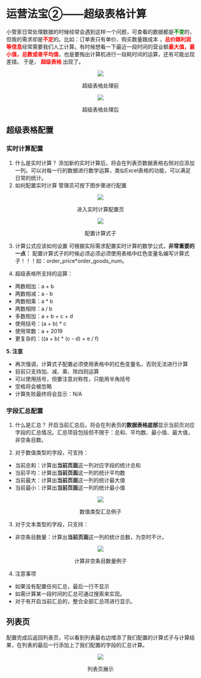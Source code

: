 # 运营法宝②——超级表格计算


小管家日常处理数据的时候经常会遇到这样一个问题，可查看的数据都是<font face="黑体" color=green>**不变**</font>的，但我的需求却是<font face="黑体" color=red>**不定**</font>的。比如：订单表只有单价、购买数量跟成本 ，<font face="黑体" color=red>**总价跟利润等信息**</font>经常需要我们人工计算。有时候想看一下最近一段时间的营业额<font face="黑体" color=red>**最大值，最小值，总数或者平均值**</font>，也是要掏出计算机进行一段耗时间的运算，还有可能出现差错。
于是，  <font face="黑体" color=red> **超级表格** </font>  出现了。

<div align="center">
<img src="http://cdn7.okayapi.com/89E670FD80BA98E7F7D7E81688123F32_20190525005411_87c3d8b2442a3d392500716c77565055.png">
<p align="center">超级表格处理前</p>
<img src="http://cdn7.okayapi.com/89E670FD80BA98E7F7D7E81688123F32_20190525005437_b388c5f7ae62e12abe456dc45a7a828f.png">
<p align="center">超级表格处理后</p>
</div>

## 超级表格配置

### 实时计算配置

1. 什么是实时计算？
添加新的实时计算后，将会在列表页数据表格右侧对应添加一列。可以对每一行的数据进行数学运算，类似Excel表格的功能，可以满足日常的统计。
2. 如何配置实时计算 
管理员可按下图步骤进行配置

<div align="center">
<img src="http://cdn7.okayapi.com/0D19F4F8568B4232213F87FC45C03253_20190524104130_821d2dbb913131ee9d9dd1f530bb5030.jpeg">
<p align="center">进入实时计算配置页</p>
<img src="http://cdn7.okayapi.com/0D19F4F8568B4232213F87FC45C03253_20190524104817_2c507e4fe9193836c5a2316b7c12bbc5.png">
<p align="center">配置计算式子</p>
</div>

3. 计算公式应该如何设置
可根据实际需求配置实时计算的数学公式，**非常重要的一点：** 配置计算式子的时候必须必须必须使用表格中红色变量名编写计算式子！！！如：order_price*order_goods_num。

4. 超级表格所支持的运算：
+ 两数相加：a + b
+ 两数相减：a - b
+ 两数相乘：a * b
+ 两数相除：a / b
+ 多数相加：a + b + c + d
+ 使用括号：(a + b) * c
+ 使用常数：a + 2019
+ 更复杂的：((a + b) * (c - d) + e / f)


**5. 注意**
+ 再次强调，计算式子配置必须使用表格中的红色变量名，否则无法进行计算
+ 目前只支持加、减、乘、除四则运算
+ 可以使用括号，但要注意对称性，只能用半角括号
+ 空格将会被忽略
+ 计算失败最终将会显示：N/A


### 字段汇总配置

1. 什么是汇总？
开启当前汇总后，将会在列表页的**数据表格底部**显示当前页对应字段的汇总情况。汇总项目包括但不限于：总和、平均数、最小值、最大值，非空条目数。

2. 对于数值类型的字段，可支持：
+ 当前总和：计算出**当前页面**这一列对应字段的统计总和
+ 当前平均：计算出**当前页面**这一列的统计平均数
+ 当前最大：计算出**当前页面**这一列的统计最大值
+ 当前最小：计算出**当前页面**这一列的统计最小值

<div align="center">
<img src="http://cdn7.okayapi.com/89E670FD80BA98E7F7D7E81688123F32_20190525004133_acd93a47ccebc48db11ca5405ce82481.png">
<p align="center">数值类型汇总例子</p>
</div>

3. 对于文本类型的字段，只支持：
+ 非空条目数量：计算出**当前页面**这一列的统计总数，为空时不计。

<div align="center">
<img src="http://cdn7.okayapi.com/89E670FD80BA98E7F7D7E81688123F32_20190525002308_a5e681eebced077b0e864909d15374d6.png">
<p align="center">计算非空条目数量例子</p>
</div>


4. 注意事项
+ 如果没有配置任何汇总，最后一行不显示
+ 如需计算某一段时间的汇总可通过搜索来实现。
+ 对于有开启当前汇总的，整合全部汇总项进行显示。


## 列表页

配置完成后返回列表页，可以看到列表最右边增添了我们配置的计算式子与计算结果，在列表的最后一行添加上了我们配置的字段的汇总计算。
<div align="center">
<img src="http://cdn7.okayapi.com/0D19F4F8568B4232213F87FC45C03253_20190524102905_1ca96be1304c4de36b9f465a5ecfe12b.png">
<p align="center">列表页展示</p>
</div>
